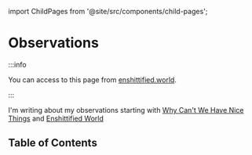 import ChildPages from '@site/src/components/child-pages';

# Observations

:::info

You can access to this page from [enshittified.world](https://enshittified.world).

:::

I'm writing about my observations starting with [Why Can't We Have Nice Things](./010-no-nice-things/index.md) and [Enshittified World](./020-enshittified-world/index.md)

## Table of Contents

<ChildPages depth={2} />
